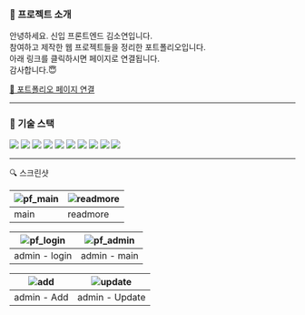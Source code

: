### 📁 프로젝트 소개

안녕하세요. 신입 프론트엔드 김소연입니다. <br/>
참여하고 제작한 웹 프로젝트들을 정리한 포트폴리오입니다. <br/>
아래 링크를 클릭하시면 페이지로 연결됩니다. <br/>
감사합니다.😇

<a href="http://43.202.117.29:3000/">🔗 포트폴리오 페이지 연결</a>

---

### 🔧 기술 스택

<img src="https://img.shields.io/badge/javascript-F7DF1E?style=for-the-badge&logo=javascript&logoColor=white"/> <img src="https://img.shields.io/badge/React-61DAFB?style=for-the-badge&logo=React&logoColor=white"/> <img src="https://img.shields.io/badge/styled components-DB7093?style=for-the-badge&logo=styledcomponents&logoColor=white"/> <img src="https://img.shields.io/badge/redux-764ABC?style=for-the-badge&logo=redux&logoColor=white"/> <img src="https://img.shields.io/badge/axios-5A29E4?style=for-the-badge&logo=axios&logoColor=white"/> <img src="https://img.shields.io/badge/express-000000?style=for-the-badge&logo=express&logoColor=white"/> <img src="https://img.shields.io/badge/node.js-339933?style=for-the-badge&logo=node.js&logoColor=white"/> <img src="https://img.shields.io/badge/mysql-4479A1?style=for-the-badge&logo=mysql&logoColor=white"/> <img src="https://img.shields.io/badge/amazonec2-FF9900?style=for-the-badge&logo=amazonec2&logoColor=white"/> <img src="https://img.shields.io/badge/amazonrds-527FFF?style=for-the-badge&logo=amazonrds&logoColor=white"/>

---

🔍 스크린샷

| ![pf_main](https://github.com/soyeon112/soyeon_pf_FE/assets/29302463/4a6c12b3-b4d6-406f-b94e-00db5dcb3e55) | ![readmore](https://github.com/soyeon112/soyeon_pf_FE/assets/29302463/c08197e1-2abc-436c-8542-0bcdcbba3273) |
| ---------------------------------------------------------------------------------------------------------- | ----------------------------------------------------------------------------------------------------------- |
| main                                                                                                       | readmore                                                                                                    |

| ![pf_login](https://github.com/soyeon112/soyeon_pf_FE/assets/29302463/12407387-b38a-4dc0-bd64-92b9c00fee52) | ![pf_admin](https://github.com/soyeon112/soyeon_pf_FE/assets/29302463/76bfac66-8554-4f17-9185-660200f00ba9) |
| ----------------------------------------------------------------------------------------------------------- | ----------------------------------------------------------------------------------------------------------- |
| admin - login                                                                                               | admin - main                                                                                                |

| ![add](https://github.com/soyeon112/soyeon_pf_FE/assets/29302463/31bc9166-e9b0-4a59-b3f3-71b37ab78b0b) | ![update](https://github.com/soyeon112/soyeon_pf_FE/assets/29302463/d245948a-a11b-478e-8054-0f8b08a01e9a) |
| ------------------------------------------------------------------------------------------------------ | --------------------------------------------------------------------------------------------------------- |
| admin - Add                                                                                            | admin - Update                                                                                            |
